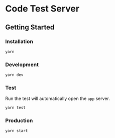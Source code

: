 # Code Test Server

## Getting Started

### Installation

```sh
yarn
```

### Development

```sh
yarn dev
```

### Test

Run the test will automatically open the `app` server.

```sh
yarn test
```

### Production

```sh
yarn start
```
